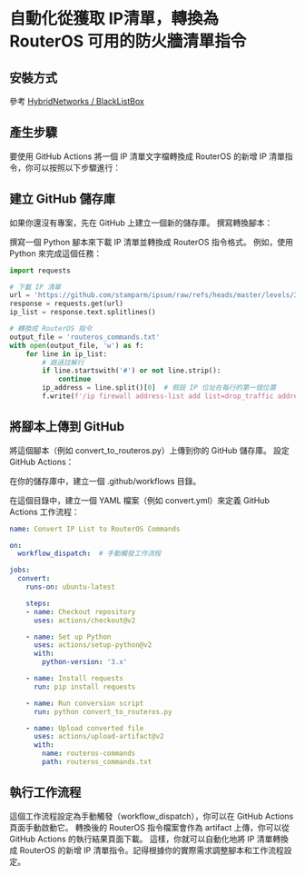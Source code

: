 # 自動化從獲取 IP清單，轉換為 RouterOS 可用的防火牆清單指令

## 安裝方式

參考 [HybridNetworks / BlackListBox](https://github.com/HybridNetworks/BlackListBox?tab=readme-ov-file#mikrotik-routeros-v6--v7)

## 產生步驟

要使用 GitHub Actions 將一個 IP 清單文字檔轉換成 RouterOS 的新增 IP 清單指令，你可以按照以下步驟進行：

## 建立 GitHub 儲存庫

如果你還沒有專案，先在 GitHub 上建立一個新的儲存庫。
撰寫轉換腳本：

撰寫一個 Python 腳本來下載 IP 清單並轉換成 RouterOS 指令格式。
例如，使用 Python 來完成這個任務：

```python
import requests

# 下載 IP 清單
url = 'https://github.com/stamparm/ipsum/raw/refs/heads/master/levels/3.txt'
response = requests.get(url)
ip_list = response.text.splitlines()

# 轉換成 RouterOS 指令
output_file = 'routeros_commands.txt'
with open(output_file, 'w') as f:
    for line in ip_list:
        # 跳過註解行
        if line.startswith('#') or not line.strip():
            continue
        ip_address = line.split()[0]  # 假設 IP 位址在每行的第一個位置
        f.write(f'/ip firewall address-list add list=drop_traffic address={ip_address}/32\n')
```

## 將腳本上傳到 GitHub

將這個腳本（例如 convert_to_routeros.py）上傳到你的 GitHub 儲存庫。
設定 GitHub Actions：

在你的儲存庫中，建立一個 .github/workflows 目錄。

在這個目錄中，建立一個 YAML 檔案（例如 convert.yml）來定義 GitHub Actions 工作流程：

```yml
name: Convert IP List to RouterOS Commands

on:
  workflow_dispatch:  # 手動觸發工作流程

jobs:
  convert:
    runs-on: ubuntu-latest

    steps:
    - name: Checkout repository
      uses: actions/checkout@v2

    - name: Set up Python
      uses: actions/setup-python@v2
      with:
        python-version: '3.x'

    - name: Install requests
      run: pip install requests

    - name: Run conversion script
      run: python convert_to_routeros.py

    - name: Upload converted file
      uses: actions/upload-artifact@v2
      with:
        name: routeros-commands
        path: routeros_commands.txt
```

## 執行工作流程

這個工作流程設定為手動觸發（workflow_dispatch），你可以在 GitHub Actions 頁面手動啟動它。
轉換後的 RouterOS 指令檔案會作為 artifact 上傳，你可以從 GitHub Actions 的執行結果頁面下載。
這樣，你就可以自動化地將 IP 清單轉換成 RouterOS 的新增 IP 清單指令。記得根據你的實際需求調整腳本和工作流程設定。

